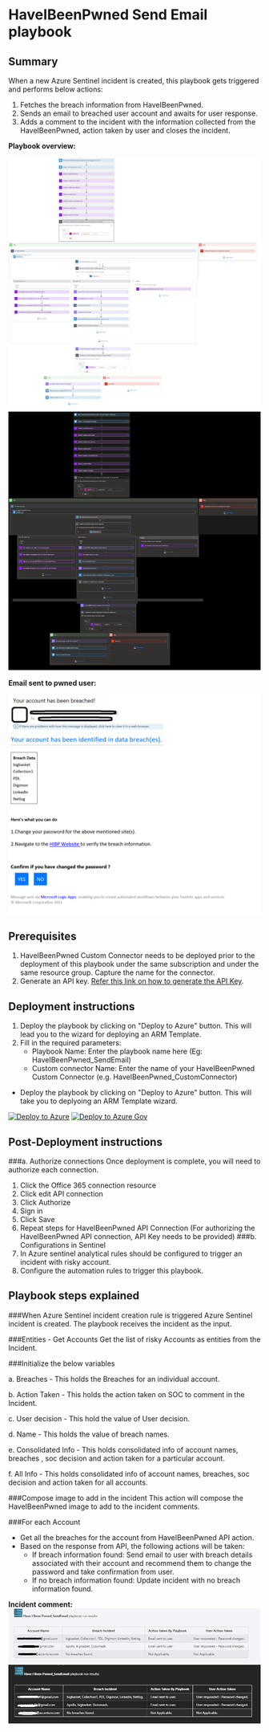 # HaveIBeenPwned Send Email playbook
 ## Summary
 When a new Azure Sentinel incident is created, this playbook gets triggered and performs below actions:
 1. Fetches the breach information from HaveIBeenPwned.
 1. Sends an email to breached user account and awaits for user response.
 1. Adds a comment to the incident with the information collected from the HaveIBeenPwned, action taken by user and closes the incident.


**Playbook overview:**

 ![HaveIBeenPwned-ResponseonTeams](./Images/PlaybookdesignerLight.png)<br>
 ![HaveIBeenPwned-ResponseonTeams](./Images/PlaybookdesignerDark.png)<br>

 
**Email sent to pwned user:**

 ![HaveIBeenPwned-ResponseonTeams](./Images/Email.PNG)

 ## Prerequisites 

1. HaveIBeenPwned Custom Connector needs to be deployed prior to the deployment of this playbook under the same subscription and under the same resource group. Capture the name for the connector.
2. Generate an API key. [Refer this link on how to generate the API Key](https://haveibeenpwned.com/API/Key).


## Deployment instructions 
1. Deploy the playbook by clicking on "Deploy to Azure" button. This will lead you to the wizard for deploying an ARM Template.
2. Fill in the required parameters:
    * Playbook Name: Enter the playbook name here (Eg: HaveIBeenPwned_SendEmail)
    * Custom connector Name: Enter the name of your HaveIBeenPwned Custom Connector (e.g. HaveIBeenPwned_CustomConnector)

* Deploy the playbook by clicking on "Deploy to Azure" button. This will take you to deplyoing an ARM Template wizard.

[![Deploy to Azure](https://aka.ms/deploytoazurebutton)](https://portal.azure.com/#create/Microsoft.Template/uri/https%3A%2F%2Fraw.githubusercontent.com%2FAzure%2FAzure-Sentinel%2Fmaster%2FPlaybooks%2FHaveIBeenPwned%2FPlaybooks%2FHaveIBeenPwned_SendEmail%2Fazuredeploy.json)
[![Deploy to Azure Gov](https://aka.ms/deploytoazuregovbutton)](https://portal.azure.us/#create/Microsoft.Template/uri/https%3A%2F%2Fraw.githubusercontent.com%2FAzure%2FAzure-Sentinel%2Fmaster%2FPlaybooks%2FHaveIBeenPwned%2FPlaybooks%2FHaveIBeenPwned_SendEmail%2Fazuredeploy.json)
   
## Post-Deployment instructions 
###a. Authorize connections
Once deployment is complete, you will need to authorize each connection.
1.	Click the Office 365 connection resource
2.	Click edit API connection
3.	Click Authorize
4.	Sign in
5.	Click Save
6.	Repeat steps for HaveIBeenPwned API Connection (For authorizing the HaveIBeenPwned API connection, API Key needs to be provided)
###b. Configurations in Sentinel
1. In Azure sentinel analytical rules should be configured to trigger an incident with risky account.
2. Configure the automation rules to trigger this playbook.

## Playbook steps explained

###When Azure Sentinel incident creation rule is triggered
Azure Sentinel incident is created. The playbook receives the incident as the input.

###Entities - Get Accounts
Get the list of risky Accounts as entities from the Incident.

###Initialize the below variables

  a. Breaches - This holds the Breaches for an individual account.

  b. Action Taken - This holds the action taken on SOC to comment in the Incident.

  c. User decision - This hold the value of User decision.

  d. Name -  This holds the value of breach names.

  e. Consolidated Info - This holds consolidated info of account names, breaches , soc decision and action taken for a particular account.

  f. All Info - This holds consolidated info of account names, breaches, soc decision and action taken for all accounts.

 ###Compose image to add in the incident
This action will compose the HaveIBeenPwned image to add to the incident comments.

###For each Account
* Get all the breaches for the account from HaveIBeenPwned API action.
* Based on the response from API, the following actions will be taken:
  * If breach information found: Send email to user with breach details associated with their account and recommend them to change the password and take confirmation from user.
  * If no breach information found: Update incident with no breach information found.


**Incident comment:**
  ![HaveIBeenPwned-ResponseonTeams](./Images/IncidentcommentLight.PNG)
  ![HaveIBeenPwned-ResponseonTeams](./Images/IncidentcommentDark.PNG)